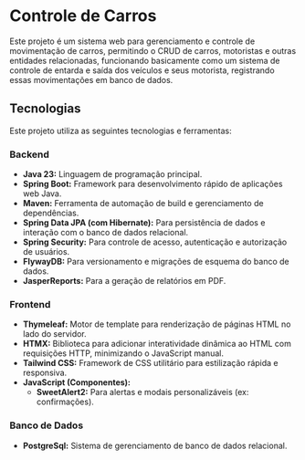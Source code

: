 # Controle de Carros

Este projeto é um sistema web para gerenciamento e controle de movimentação de carros, permitindo o CRUD de carros, motoristas e outras entidades relacionadas, funcionando basicamente como um sistema de controle de entarda e saída dos veículos e seus motorista, registrando essas movimentações em banco de dados.

## Tecnologias

Este projeto utiliza as seguintes tecnologias e ferramentas:

### Backend

* **Java 23:** Linguagem de programação principal.
* **Spring Boot:** Framework para desenvolvimento rápido de aplicações web Java.
* **Maven:** Ferramenta de automação de build e gerenciamento de dependências.
* **Spring Data JPA (com Hibernate):** Para persistência de dados e interação com o banco de dados relacional.
* **Spring Security:** Para controle de acesso, autenticação e autorização de usuários.
* **FlywayDB:** Para versionamento e migrações de esquema do banco de dados.
* **JasperReports:** Para a geração de relatórios em PDF.

### Frontend

* **Thymeleaf:** Motor de template para renderização de páginas HTML no lado do servidor.
* **HTMX:** Biblioteca para adicionar interatividade dinâmica ao HTML com requisições HTTP, minimizando o JavaScript manual.
* **Tailwind CSS:** Framework de CSS utilitário para estilização rápida e responsiva.
* **JavaScript (Componentes):**
    * **SweetAlert2:** Para alertas e modais personalizáveis (ex: confirmações).

### Banco de Dados

* **PostgreSql:** Sistema de gerenciamento de banco de dados relacional.
